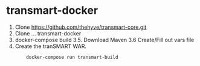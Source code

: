 # transmart-docker

1. Clone https://github.com/thehyve/transmart-core.git
2. Clone ... transmart-docker
3. docker-compose build
3.5. Download Maven
3.6 Create/Fill out vars file
4. Create the tranSMART WAR.
    ```
        docker-compose run transmart-build
    ```
